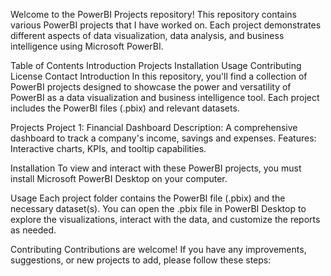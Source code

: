 Welcome to the PowerBI Projects repository! This repository contains various PowerBI projects that I have worked on. Each project demonstrates different aspects of data visualization, data analysis, and business intelligence using Microsoft PowerBI.

Table of Contents
Introduction
Projects
Installation
Usage
Contributing
License
Contact
Introduction
In this repository, you'll find a collection of PowerBI projects designed to showcase the power and versatility of PowerBI as a data visualization and business intelligence tool. Each project includes the PowerBI files (.pbix) and relevant datasets.

Projects
Project 1: Financial Dashboard
Description: A comprehensive dashboard to track a company's income, savings and expenses.
Features: Interactive charts, KPIs, and tooltip capabilities.

Installation
To view and interact with these PowerBI projects, you must install Microsoft PowerBI Desktop on your computer.


Usage
Each project folder contains the PowerBI file (.pbix) and the necessary dataset(s). You can open the .pbix file in PowerBI Desktop to explore the visualizations, interact with the data, and customize the reports as needed.

Contributing
Contributions are welcome! If you have any improvements, suggestions, or new projects to add, please follow these steps:

